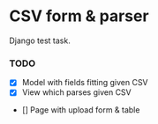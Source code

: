 # CSV form & parser

Django test task.

### TODO

- [x] Model with fields fitting given CSV
- [x] View which parses given CSV
- [] Page with upload form & table
